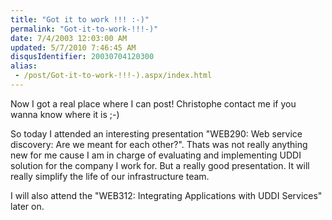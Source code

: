 ```yaml
---
title: "Got it to work !!! :-)"
permalink: "Got-it-to-work-!!!-)"
date: 7/4/2003 12:03:00 AM
updated: 5/7/2010 7:46:45 AM
disqusIdentifier: 20030704120300
alias:
 - /post/Got-it-to-work-!!!-).aspx/index.html
---
```

Now I got a real place where I can post! Christophe contact me if you wanna know where it is ;-)

So today I attended an interesting presentation "WEB290: Web service discovery: Are we meant for each other?". Thats was not really anything new for me cause I am in charge of evaluating and implementing UDDI solution for the company I work for. But a really good presentation. It will really simplify the life of our infrastructure team.
<!-- more -->

I will also attend the "WEB312: Integrating Applications with UDDI Services" later on.
